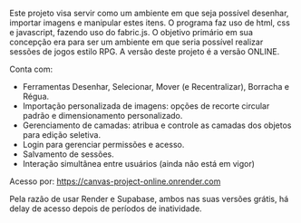 Este projeto visa servir como um ambiente em que seja possível desenhar, importar imagens e manipular estes itens. O programa faz uso de html, css e javascript, fazendo uso do fabric.js. O objetivo primário em sua concepção era para ser um ambiente em que seria possível realizar sessões de jogos estilo RPG. A versão deste projeto é a versão ONLINE.

Conta com:

* Ferramentas Desenhar, Selecionar, Mover (e Recentralizar), Borracha e Régua.
* Importação personalizada de imagens: opções de recorte circular padrão e dimensionamento personalizado.
* Gerenciamento de camadas: atribua e controle as camadas dos objetos para edição seletiva.
* Login para gerenciar permissões e acesso. 
* Salvamento de sessões.
* Interação simultânea entre usuários (ainda não está em vigor)

Acesso por: https://canvas-project-online.onrender.com

Pela razão de usar Render e Supabase, ambos nas suas versões grátis, há delay de acesso depois de períodos de inatividade.
